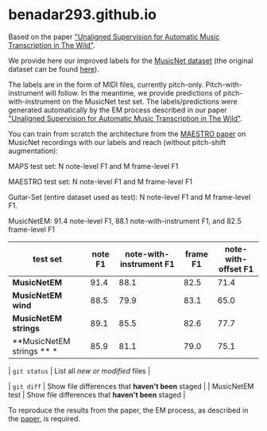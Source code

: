 # benadar293.github.io
Based on the paper ["Unaligned Supervision for Automatic Music Transcription in The Wild"](https://link-url-here.org).

We provide here our improved labels for the [MusicNet dataset](https://arxiv.org/abs/1611.09827) (the original dataset can be found [here](https://www.kaggle.com/imsparsh/musicnet-dataset)). 

The labels are in the form of MIDI files, currently pitch-only. Pitch-with-instrument will follow. In the meantime, we provide predictions of pitch-with-instrument on the MusicNet test set. The labels/predictions were generated automatically by the EM process described in our paper ["Unaligned Supervision for Automatic Music Transcription in The Wild"](https://link-url-here.org). 

You can train from scratch the architecture from the [MAESTRO paper](https://arxiv.org/abs/1810.12247) on MusicNet recordings with our labels and reach (without pitch-shift augmentation): 

MAPS test set: N note-level F1 and M frame-level F1 

MAESTRO test set: N note-level F1 and M frame-level F1 

Guitar-Set (entire dataset used as test): N note-level F1 and M frame-level F1. 

MusicNetEM: 91.4 note-level F1, 88.1 note-with-instrument F1, and 82.5 frame-level F1 

| test set | note F1 | note-with-instrument F1 | frame F1 | note-with-offset F1 |
| --- | --- | --- | --- | --- |
| **MusicNetEM** | 91.4 | 88.1 | 82.5 | 71.4 |
| **MusicNetEM wind** | 88.5 | 79.9 | 83.1 | 65.0 |
| **MusicNetEM strings** | 89.1 | 85.5 | 82.6 | 77.7 |
| **MusicNetEM strings ** * | 85.9 | 81.1 | 79.0 | 75.1 |


| `git status` | List all *new or modified* files |

| `git diff` | Show file differences that **haven't been** staged |
| MusicNetEM test | Show file differences that **haven't been** staged |


To reproduce the results from the paper, the EM process, as described in the [paper](https://link-url-here.org), is required.
